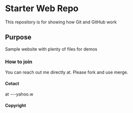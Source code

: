 # Starter Web Repo

This repository is for showing how Git and GitHub work

## Purpose

Sample website with plenty of files for demos

### How to join
You can reach out me directly at. Please fork and use merge. 


#### Cotact
at ---yahoo.w

#### Copyright